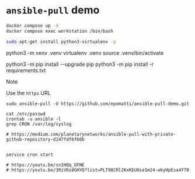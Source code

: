 # `ansible-pull` demo



```sh
docker compose up -d
docker compose exec workstation /bin/bash
```

```sh
sudo apt-get install python3-virtualenv -y
```


python3 -m venv .venv
virtualenv .venv
source .venv/bin/activate

python3 -m pip install --upgrade pip
python3 -m pip install -r requirements.txt


> [!NOTE]
> Use the `https` URL

```
sudo ansible-pull -U https://github.com/epomatti/ansible-pull-demo.git
```


```
cat /etc/passwd
crontab -u ansible -l
grep CRON /var/log/syslog

# https://medium.com/planetarynetworks/ansible-pull-with-private-github-repository-d147fdf6f60b


service cron start

# https://youtu.be/sn1HQq_GFNE
# https://youtu.be/3RiVKs8GHYQ?list=PLT98CRl2KxKEUHie1m24-wkyHpEsa4Y70